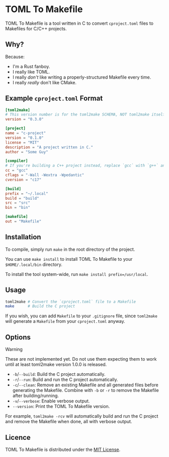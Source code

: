 # TOML To Makefile

TOML To Makefile is a tool written in C to convert `cproject.toml` files to
Makefiles for C/C++ projects.

## Why?

Because:

* I'm a Rust fanboy.
* I really like TOML.
* I really *don't* like writing a properly-structured Makefile every time.
* I really *really* don't like CMake.

## Example `cproject.toml` Format

```toml
[toml2make]
# This version number is for the toml2make SCHEMA, NOT toml2make itself.
version = "0.3.0"

[project]
name = "c-project"
version = "0.1.0"
license = "MIT"
description = "A project written in C."
author = "Some Guy"

[compiler]
# If you're building a C++ project instead, replace `gcc` with `g++` and `c17` with `c++17`.
cc = "gcc"
cflags = "-Wall -Wextra -Wpedantic"
cversion = "c17"

[build]
prefix = "~/.local"
build = "build"
src = "src"
bin = "bin"

[makefile]
out = "Makefile"
```

## Installation

To compile, simply run `make` in the root directory of the project.

You can use `make install` to install TOML To Makefile to your `$HOME/.local/bin` directory.

To install the tool system-wide, run `make install prefix=/usr/local`.

## Usage

```bash
toml2make # Convert the `cproject.toml` file to a Makefile
make      # Build the C project
```

If you wish, you can add `Makefile` to your `.gitignore` file, since `toml2make`
will generate a `Makefile` from your `cproject.toml` anyway.

## Options

> [!WARNING]
> These are not implemented yet. Do not use them expecting them to work until
> at least toml2make version 1.0.0 is released.

* `-b`/`--build`: Build the C project automatically.
* `-r`/`--run`: Build and run the C project automatically.
* `-c`/`--clean`: Remove an existing Makefile and all generated files before generating the Makefile.
  Combine with `-b` or `-r` to remove the Makefile after building/running.
* `-v`/`--verbose`: Enable verbose output.
* `--version`: Print the TOML To Makefile version.

For example, `toml2make -rcv` will automatically build and run the C project and remove the Makefile when done, all with verbose output.

## Licence

TOML To Makefile is distributed under the [MIT License](LICENSE).
